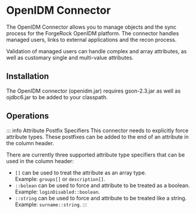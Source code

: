 # OpenIDM Connector

The OpenIDM Connector allows you to manage objects and the sync process for the ForgeRock OpenIDM platform. The connector handles managed users, links to external applications and the recon process.

Validation of managed users can handle complex and array attributes, as well as customary single and multi-value attributes.

## Installation

The OpenIDM connector (openidm.jar) requires gson-2.3.jar as well as ojdbc6.jar to be added to your classpath.

## Operations

::: info Attribute Postfix Specifiers
This connector needs to explicitly force attribute types. These postfixes can be added to the end of an attribute in the column header.

There are currently three supported attribute type specifiers that can be used in the column header:

- `[]` can be used to treat the attribute as an array type.\
  Example: `groups[]` or `description[]`.
- `::bolean` can be used to force and attribute to be treated as a boolean.\
  Example: `loginDisabled::boolean`.
- `::string` can be used to force and attribute to be treated like a string.\
  Example: `surname::string`.
:::

